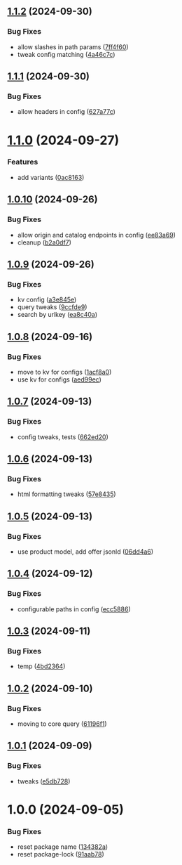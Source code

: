 ## [1.1.2](https://github.com/adobe-rnd/helix-commerce-api/compare/v1.1.1...v1.1.2) (2024-09-30)


### Bug Fixes

* allow slashes in path params ([7ff4f60](https://github.com/adobe-rnd/helix-commerce-api/commit/7ff4f60e6d9c56ac1b441796d3bbfeec3e77d360))
* tweak config matching ([4a46c7c](https://github.com/adobe-rnd/helix-commerce-api/commit/4a46c7ccb17e48170a41c338c5a9c71366eca53f))

## [1.1.1](https://github.com/adobe-rnd/helix-commerce-api/compare/v1.1.0...v1.1.1) (2024-09-30)


### Bug Fixes

* allow headers in config ([627a77c](https://github.com/adobe-rnd/helix-commerce-api/commit/627a77c54d0983e3430b48d36785951b5a565eb8))

# [1.1.0](https://github.com/adobe-rnd/helix-commerce-api/compare/v1.0.10...v1.1.0) (2024-09-27)


### Features

* add variants ([0ac8163](https://github.com/adobe-rnd/helix-commerce-api/commit/0ac8163f6f52279d6f2ea1fc94a11c6e88c4309b))

## [1.0.10](https://github.com/adobe-rnd/helix-commerce-api/compare/v1.0.9...v1.0.10) (2024-09-26)


### Bug Fixes

* allow origin and catalog endpoints in config ([ee83a69](https://github.com/adobe-rnd/helix-commerce-api/commit/ee83a6966edfe9fac1bc48dadd006e6111d24764))
* cleanup ([b2a0df7](https://github.com/adobe-rnd/helix-commerce-api/commit/b2a0df7a71dbd210c19b57cb0b0fe80c80988857))

## [1.0.9](https://github.com/adobe-rnd/helix-commerce-api/compare/v1.0.8...v1.0.9) (2024-09-26)


### Bug Fixes

* kv config ([a3e845e](https://github.com/adobe-rnd/helix-commerce-api/commit/a3e845e28d7cdf556533976fd81016daf9d5e1aa))
* query tweaks ([9ccfde9](https://github.com/adobe-rnd/helix-commerce-api/commit/9ccfde931fbdd2e226e86af4b1a8cd04c4d1adf1))
* search by urlkey ([ea8c40a](https://github.com/adobe-rnd/helix-commerce-api/commit/ea8c40abb8a5944048e3c33b467cc60394135c98))

## [1.0.8](https://github.com/adobe-rnd/helix-commerce-api/compare/v1.0.7...v1.0.8) (2024-09-16)


### Bug Fixes

* move to kv for configs ([1acf8a0](https://github.com/adobe-rnd/helix-commerce-api/commit/1acf8a0db5cd176d796c1000f3261bdc779f75a7))
* use kv for configs ([aed99ec](https://github.com/adobe-rnd/helix-commerce-api/commit/aed99ec54c34d31ad14140d2b84ced7c0060461f))

## [1.0.7](https://github.com/adobe-rnd/helix-commerce-api/compare/v1.0.6...v1.0.7) (2024-09-13)


### Bug Fixes

* config tweaks, tests ([662ed20](https://github.com/adobe-rnd/helix-commerce-api/commit/662ed20697351b3d9c969755f22b8a3698ab1407))

## [1.0.6](https://github.com/adobe-rnd/helix-commerce-api/compare/v1.0.5...v1.0.6) (2024-09-13)


### Bug Fixes

* html formatting tweaks ([57e8435](https://github.com/adobe-rnd/helix-commerce-api/commit/57e8435f1cbb2f1548d243d8d33253e13be98b5a))

## [1.0.5](https://github.com/adobe-rnd/helix-commerce-api/compare/v1.0.4...v1.0.5) (2024-09-13)


### Bug Fixes

* use product model, add offer jsonld ([06dd4a6](https://github.com/adobe-rnd/helix-commerce-api/commit/06dd4a6795a5978606564f57ca79a48d70c3d04d))

## [1.0.4](https://github.com/adobe-rnd/helix-commerce-api/compare/v1.0.3...v1.0.4) (2024-09-12)


### Bug Fixes

* configurable paths in config ([ecc5886](https://github.com/adobe-rnd/helix-commerce-api/commit/ecc58860657746d393b4a4c6ec838f845c453428))

## [1.0.3](https://github.com/adobe-rnd/helix-commerce-api/compare/v1.0.2...v1.0.3) (2024-09-11)


### Bug Fixes

* temp ([4bd2364](https://github.com/adobe-rnd/helix-commerce-api/commit/4bd23648792a9e6a284028255031266e95b133b6))

## [1.0.2](https://github.com/adobe-rnd/helix-commerce-api/compare/v1.0.1...v1.0.2) (2024-09-10)


### Bug Fixes

* moving to core query ([61196f1](https://github.com/adobe-rnd/helix-commerce-api/commit/61196f166b4dbb6a20d7b0444205f8970b4fba57))

## [1.0.1](https://github.com/adobe-rnd/helix-commerce-api/compare/v1.0.0...v1.0.1) (2024-09-09)


### Bug Fixes

* tweaks ([e5db728](https://github.com/adobe-rnd/helix-commerce-api/commit/e5db7289d15562c87e239981e777527eff553aff))

# 1.0.0 (2024-09-05)


### Bug Fixes

* reset package name ([134382a](https://github.com/adobe-rnd/helix-commerce-api/commit/134382aa336d8028e3829b6488a66cfd6ea79252))
* reset package-lock ([91aab78](https://github.com/adobe-rnd/helix-commerce-api/commit/91aab78511b15b3ca558174b4e3b02c4cf7d8f9d))
